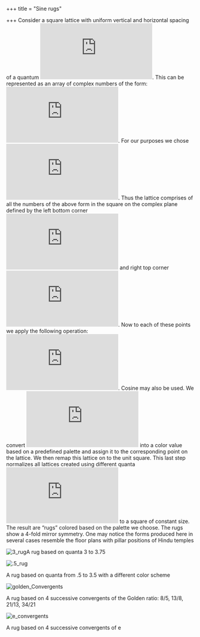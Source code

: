 +++
title = "Sine rugs"

+++
Consider a square lattice with uniform vertical and horizontal spacing
of a quantum
![q](https://s0.wp.com/latex.php?latex=q&bg=ffffff&fg=333333&s=0 "q").
This can be represented as an array of complex numbers of the form:
![z=n\\cdot q+n\\cdot q\\cdot i; \\; i=\\sqrt{-1}, n \\in
\\mathbb{Z}](https://s0.wp.com/latex.php?latex=z%3Dn%5Ccdot+q%2Bn%5Ccdot+q%5Ccdot+i%3B+%5C%3B+i%3D%5Csqrt%7B-1%7D%2C+n+%5Cin+%5Cmathbb%7BZ%7D&bg=ffffff&fg=333333&s=0
"z=n\\cdot q+n\\cdot q\\cdot i; \\; i=\\sqrt{-1}, n \\in \\mathbb{Z}").
For our purposes we chose
![n=-10:10](https://s0.wp.com/latex.php?latex=n%3D-10%3A10&bg=ffffff&fg=333333&s=0
"n=-10:10"). Thus the lattice comprises of all the numbers of the above
form in the square on the complex plane defined by the left bottom
corner ![-10q -10q \\cdot
i](https://s0.wp.com/latex.php?latex=-10q+-10q+%5Ccdot+i&bg=ffffff&fg=333333&s=0
"-10q -10q \\cdot i") and right top corner ![10q+10q \\cdot
i](https://s0.wp.com/latex.php?latex=10q%2B10q+%5Ccdot+i&bg=ffffff&fg=333333&s=0
"10q+10q \\cdot i"). Now to each of these points we apply the following
operation: ![c=\\sin(z\\cdot
\\overline{z})](https://s0.wp.com/latex.php?latex=c%3D%5Csin%28z%5Ccdot+%5Coverline%7Bz%7D%29&bg=ffffff&fg=333333&s=0
"c=\\sin(z\\cdot \\overline{z})"). Cosine may also be used. We convert
![c](https://s0.wp.com/latex.php?latex=c&bg=ffffff&fg=333333&s=0 "c")
into a color value based on a predefined palette and assign it to the
corresponding point on the lattice. We then remap this lattice on to the
unit square. This last step normalizes all lattices created using
different quanta
![q](https://s0.wp.com/latex.php?latex=q&bg=ffffff&fg=333333&s=0 "q") to
a square of constant size. The result are “rugs” colored based on the
palette we choose. The rugs show a 4-fold mirror symmetry. One may
notice the forms produced here in several cases resemble the floor plans
with pillar positions of Hindu temples

![3\_rug](https://manasataramgini.files.wordpress.com/2017/05/3_rug.png?w=640)A
rug based on quanta 3 to 3.75

![.5\_rug](https://manasataramgini.files.wordpress.com/2017/05/5_rug.png?w=640)

A rug based on quanta from .5 to 3.5 with a different color scheme

![golden\_Convergents](https://manasataramgini.files.wordpress.com/2017/05/golden_convergents.png?w=640)

A rug based on 4 successive convergents of the Golden ratio: 8/5, 13/8,
21/13, 34/21

![e\_convergents](https://manasataramgini.files.wordpress.com/2017/05/e_convergents.png?w=640)

A rug based on 4 successive convergents of e
